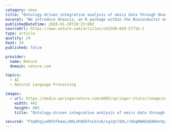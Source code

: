 ```yaml
---
category: news
title: "Ontology-driven integrative analysis of omics data through Onassis"
excerpt: "We introduce Onassis, an R package within the Bioconductor environment providing key functionalities of Natural Language Processing (NLP) tools. Leveraging biomedical ontologies, Onassis greatly simplifies the association of samples from large-scale repositories to their representation in terms of ontology-based annotations. Moreover ..."
publishedDateTime: 2020-01-20T10:23:00Z
sourceUrl: https://www.nature.com/articles/s41598-020-57716-1
type: article
quality: 24
heat: 24
published: false

provider:
  name: Nature
  domain: nature.com

topics:
  - AI
  - Natural Language Processing

images:
  - url: https://media.springernature.com/m685/springer-static/image/art%3A10.1038%2Fs41598-020-57716-1/MediaObjects/41598_2020_57716_Fig1_HTML.png
    width: 442
    height: 685
    title: "Ontology-driven integrative analysis of omics data through Onassis"

secured: "FYpQhqjad9FUfkmoLzHKLXh8EbTvLOJs6/sqJqt7dUL/rDkqRWHEGE06KnYpiF4/0A3FlBk6ClCA/5kLjQvnBmY8qG4E63VkYPKjI/uJt8rIIXXYQuRMu6Ei5WbYrcs1R7JUTR4mqFHBddZZN/wRbZlOFhyNii1TBImJ0bZamONpOe1serLuz8a3jSHRBSTngwD5nl1i9oeRznLN8Gr7qHZ+IndsrZZzd46V3H7gJVNwQbO/CMI2ksJI8/EKIdKOlAFs9heGwQdiMnmdgKm48FLlCc+STOSlpuZcf9+LJL+J638OHucuF1UGQCy9H6xwlcHXzxdb1Hzy/FSvlhVGk/bMlNyM/iUZ6BLmxfIV++uRnu827Lm46hsKVbIBIPzSApSokfti2mkRp5qN0pBVrWSzvxFiVeKLj8VzIaQ685FmgwaWWPJRYekn36SAPnB+q9HD3vNh9jPwduRUrof0ow==;GcTuNxnNyvX93XpV0I78Jw=="
---
```


